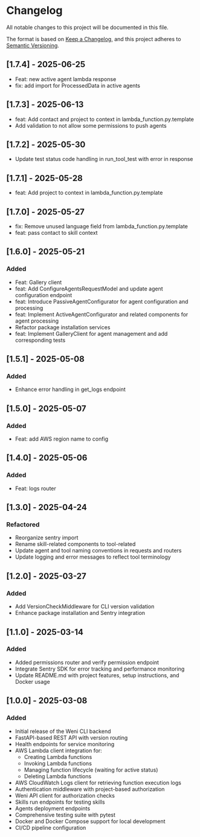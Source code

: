 # Changelog

All notable changes to this project will be documented in this file.

The format is based on [Keep a Changelog](https://keepachangelog.com/en/1.0.0/),
and this project adheres to [Semantic Versioning](https://semver.org/spec/v2.0.0.html).

## [1.7.4] - 2025-06-25

- Feat: new active agent lambda response
- fix: add import for ProcessedData in active agents

## [1.7.3] - 2025-06-13

- feat: Add contact and project to context in lambda_function.py.template
- Add validation to not allow some permissions to push agents 

## [1.7.2] - 2025-05-30

- Update test status code handling in run_tool_test with error in response

## [1.7.1] - 2025-05-28

- feat: Add project to context in lambda_function.py.template

## [1.7.0] - 2025-05-27

- fix: Remove unused language field from lambda_function.py.template
- feat: pass contact to skill context

## [1.6.0] - 2025-05-21

### Added
- Feat: Gallery client 
- feat: Add ConfigureAgentsRequestModel and update agent configuration endpoint 
- feat: Introduce PassiveAgentConfigurator for agent configuration and processing 
- feat: Implement ActiveAgentConfigurator and related components for agent processing 
- Refactor package installation services 
- feat: Implement GalleryClient for agent management and add corresponding tests 

## [1.5.1] - 2025-05-08

### Added
- Enhance error handling in get_logs endpoint

## [1.5.0] - 2025-05-07

### Added
- Feat: add AWS region name to config

## [1.4.0] - 2025-05-06

### Added
- Feat: logs router 

## [1.3.0] - 2025-04-24

### Refactored
- Reorganize sentry import
- Rename skill-related components to tool-related
- Update agent and tool naming conventions in requests and routers
- Update logging and error messages to reflect tool terminology 

## [1.2.0] - 2025-03-27

### Added
- Add VersionCheckMiddleware for CLI version validation
- Enhance package installation and Sentry integration

## [1.1.0] - 2025-03-14

### Added

- Added permissions router and verify permission endpoint 
- Integrate Sentry SDK for error tracking and performance monitoring
- Update README.md with project features, setup instructions, and Docker usage

## [1.0.0] - 2025-03-08

### Added

- Initial release of the Weni CLI backend
- FastAPI-based REST API with version routing
- Health endpoints for service monitoring
- AWS Lambda client integration for:
  - Creating Lambda functions
  - Invoking Lambda functions
  - Managing function lifecycle (waiting for active status)
  - Deleting Lambda functions
- AWS CloudWatch Logs client for retrieving function execution logs
- Authentication middleware with project-based authorization
- Weni API client for authorization checks
- Skills run endpoints for testing skills
- Agents deployment endpoints
- Comprehensive testing suite with pytest
- Docker and Docker Compose support for local development
- CI/CD pipeline configuration
